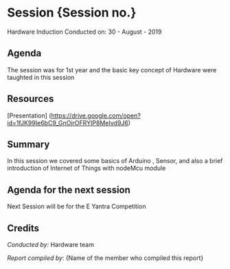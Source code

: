 <!-- 
 - Replace all the {} with their values. Name this file as Session {Session no.}.md (without braces) and submit a PR.
-->
# Session {Session no.}
Hardware Induction
Conducted on: 30 - August - 2019

## Agenda
The session was for 1st year and the basic key concept of Hardware were taughted in this session

## Resources
[Presentation] (https://drive.google.com/open?id=1fJK99Ie6bC9_GnOjrOFRYIP8MeIvd9J6)

## Summary
In this session we covered some basics of Arduino , Sensor, and also a brief introduction of Internet of Things with nodeMcu module

## Agenda for the next session
Next Session will be for the E Yantra Competition

## Credits
<!-- Include the Conducted by heading only if someone conducted the session. If it was a session without a specific instructor (For e.g., a common reading session or a mini-hackathon), ignore it. -->
*Conducted by:* Hardware team

*Report compiled by*: {Name of the member who compiled this report}

